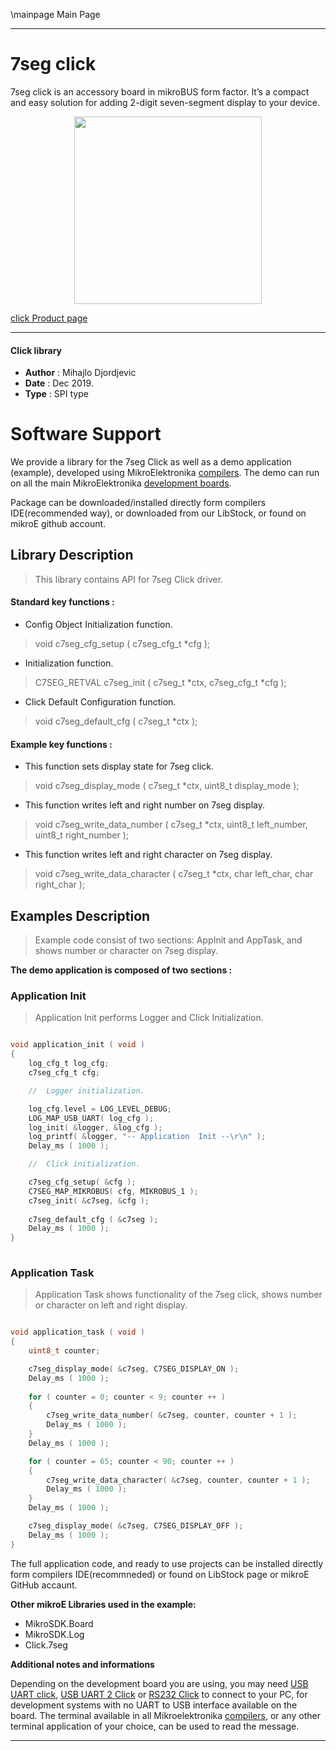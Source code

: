\mainpage Main Page
 
 

---
# 7seg click

7seg click is an accessory board in mikroBUS form factor. 
It’s a compact and easy solution for adding 2-digit seven-segment display to your device.

<p align="center">
  <img src="https://download.mikroe.com/images/click_for_ide/7seg_click.png" height=300px>
</p>

[click Product page](<https://www.mikroe.com/7seg-click>)

---


#### Click library 

- **Author**        : Mihajlo Djordjevic
- **Date**          : Dec 2019.
- **Type**          : SPI type


# Software Support

We provide a library for the 7seg Click 
as well as a demo application (example), developed using MikroElektronika 
[compilers](https://shop.mikroe.com/compilers). 
The demo can run on all the main MikroElektronika [development boards](https://shop.mikroe.com/development-boards).

Package can be downloaded/installed directly form compilers IDE(recommended way), or downloaded from our LibStock, or found on mikroE github account. 

## Library Description

> This library contains API for 7seg Click driver.

#### Standard key functions :

- Config Object Initialization function.
> void c7seg_cfg_setup ( c7seg_cfg_t *cfg ); 
 
- Initialization function.
> C7SEG_RETVAL c7seg_init ( c7seg_t *ctx, c7seg_cfg_t *cfg );

- Click Default Configuration function.
> void c7seg_default_cfg ( c7seg_t *ctx );

#### Example key functions :

- This function sets display state for 7seg click.
> void c7seg_display_mode ( c7seg_t *ctx, uint8_t display_mode );
 
- This function writes left and right number on 7seg display.
> void c7seg_write_data_number ( c7seg_t *ctx, uint8_t left_number, uint8_t right_number );

- This function writes left and right character on 7seg display.
> void c7seg_write_data_character ( c7seg_t *ctx, char left_char, char right_char );

## Examples Description

> 
> Example code consist of two sections: AppInit and AppTask,
> and shows number or character on 7seg display.
> 

**The demo application is composed of two sections :**

### Application Init 

>
> Application Init performs Logger and Click Initialization.
> 

```c

void application_init ( void )
{
    log_cfg_t log_cfg;
    c7seg_cfg_t cfg;

    //  Logger initialization.

    log_cfg.level = LOG_LEVEL_DEBUG;
    LOG_MAP_USB_UART( log_cfg );
    log_init( &logger, &log_cfg );
    log_printf( &logger, "-- Application  Init --\r\n" );
    Delay_ms ( 1000 );

    //  Click initialization.

    c7seg_cfg_setup( &cfg );
    C7SEG_MAP_MIKROBUS( cfg, MIKROBUS_1 );
    c7seg_init( &c7seg, &cfg );
    
    c7seg_default_cfg ( &c7seg );
    Delay_ms ( 1000 );
}
  
```

### Application Task

>
> Application Task shows functionality of the 7seg click,
> shows number or character on left and right display.
> 

```c

void application_task ( void )
{
    uint8_t counter;

    c7seg_display_mode( &c7seg, C7SEG_DISPLAY_ON );
    Delay_ms ( 1000 );
    
    for ( counter = 0; counter < 9; counter ++ )
    {
        c7seg_write_data_number( &c7seg, counter, counter + 1 );
        Delay_ms ( 1000 );
    }
    Delay_ms ( 1000 );

    for ( counter = 65; counter < 90; counter ++ )
    {
        c7seg_write_data_character( &c7seg, counter, counter + 1 );
        Delay_ms ( 1000 );
    }
    Delay_ms ( 1000 );

    c7seg_display_mode( &c7seg, C7SEG_DISPLAY_OFF );
    Delay_ms ( 1000 );
} 

```

The full application code, and ready to use projects can be  installed directly form compilers IDE(recommneded) or found on LibStock page or mikroE GitHub accaunt.

**Other mikroE Libraries used in the example:** 

- MikroSDK.Board
- MikroSDK.Log
- Click.7seg

**Additional notes and informations**

Depending on the development board you are using, you may need 
[USB UART click](https://shop.mikroe.com/usb-uart-click), 
[USB UART 2 Click](https://shop.mikroe.com/usb-uart-2-click) or 
[RS232 Click](https://shop.mikroe.com/rs232-click) to connect to your PC, for 
development systems with no UART to USB interface available on the board. The 
terminal available in all Mikroelektronika 
[compilers](https://shop.mikroe.com/compilers), or any other terminal application 
of your choice, can be used to read the message.



---
